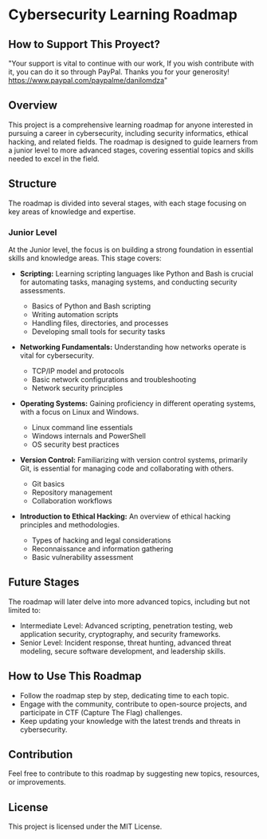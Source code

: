 
# Cybersecurity Learning Roadmap

## How to Support This Proyect?
"Your support is vital to continue with our work, If you wish contribute with it, you can do it so through PayPal. Thanks you for your generosity!
https://www.paypal.com/paypalme/danilomdza"

## Overview
This project is a comprehensive learning roadmap for anyone interested in pursuing a career in cybersecurity, including security informatics, ethical hacking, and related fields. The roadmap is designed to guide learners from a junior level to more advanced stages, covering essential topics and skills needed to excel in the field.

## Structure
The roadmap is divided into several stages, with each stage focusing on key areas of knowledge and expertise. 

### Junior Level
At the Junior level, the focus is on building a strong foundation in essential skills and knowledge areas. This stage covers:

- **Scripting:** Learning scripting languages like Python and Bash is crucial for automating tasks, managing systems, and conducting security assessments.
  - Basics of Python and Bash scripting
  - Writing automation scripts
  - Handling files, directories, and processes
  - Developing small tools for security tasks
  
- **Networking Fundamentals:** Understanding how networks operate is vital for cybersecurity.
  - TCP/IP model and protocols
  - Basic network configurations and troubleshooting
  - Network security principles
  
- **Operating Systems:** Gaining proficiency in different operating systems, with a focus on Linux and Windows.
  - Linux command line essentials
  - Windows internals and PowerShell
  - OS security best practices

- **Version Control:** Familiarizing with version control systems, primarily Git, is essential for managing code and collaborating with others.
  - Git basics
  - Repository management
  - Collaboration workflows
  
- **Introduction to Ethical Hacking:** An overview of ethical hacking principles and methodologies.
  - Types of hacking and legal considerations
  - Reconnaissance and information gathering
  - Basic vulnerability assessment

## Future Stages
The roadmap will later delve into more advanced topics, including but not limited to:

- Intermediate Level: Advanced scripting, penetration testing, web application security, cryptography, and security frameworks.
- Senior Level: Incident response, threat hunting, advanced threat modeling, secure software development, and leadership skills.

## How to Use This Roadmap
- Follow the roadmap step by step, dedicating time to each topic.
- Engage with the community, contribute to open-source projects, and participate in CTF (Capture The Flag) challenges.
- Keep updating your knowledge with the latest trends and threats in cybersecurity.

## Contribution
Feel free to contribute to this roadmap by suggesting new topics, resources, or improvements.

## License
This project is licensed under the MIT License. 
